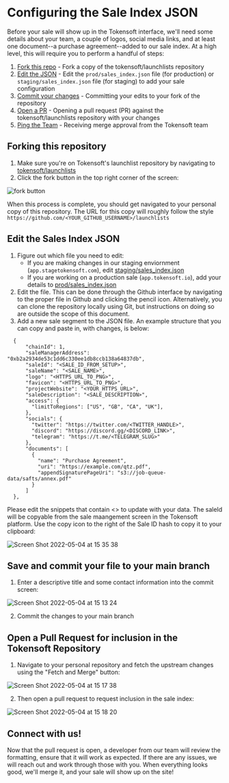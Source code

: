# Configuring the Sale Index JSON

Before your sale will show up in the Tokensoft interface, we'll need some details about your team, a couple of logos, social media links, and at least one document--a purchase agreement--added to our sale index. At a high level, this will require you to perform a handful of steps:

1. [Fork this repo](https://github.com/tokensoft/launchlists/new/main#forking-this-repository) - Fork a copy of the tokensoft/launchlists repository
2. [Edit the JSON](https://github.com/tokensoft/launchlists/new/main#edit-the-sales-index-json) - Edit the `prod/sales_index.json` file (for production) or `staging/sales_index.json` file (for staging) to add your sale configuration
3. [Commit your changes](https://github.com/tokensoft/launchlists/new/main#save-and-commit-your-file-to-your-main-branch) - Committing your edits to your fork of the repository
4. [Open a PR](https://github.com/tokensoft/launchlists/new/main#open-a-pull-request-for-inclusion-in-the-tokensoft-repository) - Opening a pull request (PR) against the tokensoft/launchlists repository with your changes
5. [Ping the Team]() - Receiving merge approval from the Tokensoft team

## Forking this repository

1. Make sure you're on Tokensoft's launchlist repository by navigating to [tokensoft/launchlists](https://github.com/tokensoft/launchlists)
2. Click the fork button in the top right corner of the screen:

![fork button](https://user-images.githubusercontent.com/3208589/166805357-fc9658f3-3db3-466d-9389-d44e69dd40ab.png)


When this process is complete, you should get navigated to your personal copy of this repository. The URL for this copy will roughly follow the style `https://github.com/<YOUR_GITHUB_USERNAME>/launchlists`

## Edit the Sales Index JSON

1. Figure out which file you need to edit:
    * If you are making changes in our staging enviornment (`app.stagetokensoft.com`), edit [staging/sales_index.json](staging/sales_index.json)
    * If you are working on a production sale (`app.tokensoft.io`), add your details to [prod/sales_index.json](prod/sales_index.json)
2. Edit the file. This can be done through the Github interface by navigating to the proper file in Github and clicking the pencil icon. Alternatively, you can clone the repository locally using Git, but instructions on doing so are outside the scope of this document.
3. Add a new sale segment to the JSON file. An example structure that you can copy and paste in, with changes, is below:

```
  {
      "chainId": 1,
      "saleManagerAddress": "0xb2a2934de53c1dd6c330ee1db8ccb138a64837db",
      "saleId": "<SALE_ID_FROM_SETUP>",
      "saleName": "<SALE_NAME>",
      "logo": "<HTTPS_URL_TO_PNG>",
      "favicon": "<HTTPS_URL_TO_PNG>",
      "projectWebsite": "<YOUR_HTTPS_URL>",
      "saleDescription": "<SALE_DESCRIPTION>",
      "access": {
        "limitToRegions": ["US", "GB", "CA", "UK"],
      },
      "socials": {
        "twitter": "https://twitter.com/<TWITTER_HANDLE>",
        "discord": "https://discord.gg/<DISCORD_LINK>",
        "telegram": "https://t.me/<TELEGRAM_SLUG>"
      },
      "documents": [
        {
          "name": "Purchase Agreement",
          "uri": "https://example.com/qtz.pdf",
          "appendSignaturePageUri": "s3://job-queue-data/safts/annex.pdf"
        }
      ]
  },
```

Please edit the snippets that contain <> to update with your data. The saleId will be copyable from the sale maangement screen in the Tokensoft platform. Use the copy icon to the right of the Sale ID hash to copy it to your clipboard:

![Screen Shot 2022-05-04 at 15 35 38](https://user-images.githubusercontent.com/3208589/166812405-761a2a28-c04f-4378-9a10-608354762ce2.png)


## Save and commit your file to your main branch

1. Enter a descriptive title and some contact information into the commit screen:

![Screen Shot 2022-05-04 at 15 13 24](https://user-images.githubusercontent.com/3208589/166809003-7ccaacd5-01c4-4f7b-9220-4441beb2ecb8.png)

2. Commit the changes to your main branch

## Open a Pull Request for inclusion in the Tokensoft Repository

1. Navigate to your personal repository and fetch the upstream changes using the "Fetch and Merge" button:

![Screen Shot 2022-05-04 at 15 17 38](https://user-images.githubusercontent.com/3208589/166809956-22a3e670-76da-475d-a8e3-b48c2e0fcd2e.png)

2. Then open a pull request to request inclusion in the sale index:

![Screen Shot 2022-05-04 at 15 18 20](https://user-images.githubusercontent.com/3208589/166809777-47b35939-11ff-471f-8c7f-538145bea565.png)

## Connect with us!

Now that the pull request is open, a developer from our team will review the formatting, ensure that it will work as expected. If there are any issues, we will reach out and work through those with you. When everything looks good, we'll merge it, and your sale will show up on the site!
